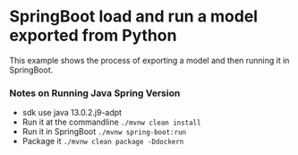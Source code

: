 # SpringBoot load and run a model exported from Python
This example shows the process of exporting a model and then
running it in SpringBoot.

### Notes on Running Java Spring Version
* sdk use java 13.0.2.j9-adpt
* Run it at the commandline 
    ```./mvnw clean install```
* Run it in SpringBoot
    ```./mvnw spring-boot:run```
* Package it
    ```./mvnw clean package -Ddockern```
